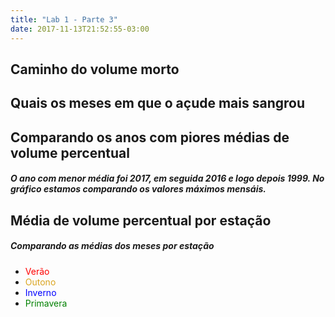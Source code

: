 ```yaml
---
title: "Lab 1 - Parte 3"
date: 2017-11-13T21:52:55-03:00
---
```


<h2> Caminho do volume morto </h2>
<div id="vis" width=300></div>

<h2>Quais os meses em que o açude mais sangrou </h2>
<div id="vis2" width=300></div>

<h2>Comparando os anos com piores médias de volume percentual</h2>
<h5>O ano com menor média foi 2017, em seguida 2016 e logo depois 1999. No gráfico estamos comparando os valores máximos mensáis.</h5>
<div id="vis3" width=300></div>

<h2>Média de volume percentual por estação</h2>
<h5>Comparando as médias dos meses por estação</h5>
<ul>
	<li><font color="red">Verão</font></li>
	<li><font color="goldenrod">Outono</font></li>
	<li><font color="blue">Inverno</font></li>
	<li><font color="green">Primavera</font></li>
</ul>

<div id="vis4" width=300></div>


<script src="https://cdnjs.cloudflare.com/ajax/libs/vega/3.0.7/vega.js"></script>
<script src="https://cdnjs.cloudflare.com/ajax/libs/vega-lite/2.0.1/vega-lite.js"></script>
<script src="https://cdnjs.cloudflare.com/ajax/libs/vega-embed/3.0.0-rc7/vega-embed.js"></script>
<script>
    const spec = "../volumemorto.json";
    const spec2 = "../sangrou.json";
    const spec3 = "../anosseca.json";
    const spec4 = "../estacoes.json";


  	vegaEmbed('#vis', spec).catch(console.warn);
  	vegaEmbed('#vis2', spec2).catch(console.warn);
  	vegaEmbed('#vis3', spec3).catch(console.warn);
  	vegaEmbed('#vis4', spec4).catch(console.warn);

</script>
